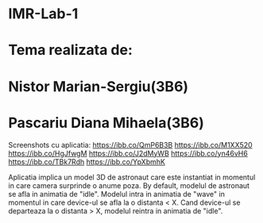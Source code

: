 # IMR-Lab-1

# Tema realizata de:
# Nistor Marian-Sergiu(3B6)
# Pascariu Diana Mihaela(3B6)

Screenshots cu aplicatia:
https://ibb.co/QmP6B3B
https://ibb.co/M1XX520
https://ibb.co/HgJfwgM
https://ibb.co/J2dMyWB
https://ibb.co/yn46vH6
https://ibb.co/TBk7Rdh
https://ibb.co/YpXbmhK

Aplicatia implica un model 3D de astronaut care este instantiat in momentul in care camera surprinde o anume poza.
By default, modelul de astronaut se afla in animatia de "idle".
Modelul intra in animatia de "wave" in momentul in care device-ul se afla la o distanta < X.
Cand device-ul se departeaza la o distanta > X, modelul reintra in animatia de "idle".
